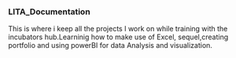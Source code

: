 ### LITA_Documentation
This is where i keep all the projects I work on while training with the incubators hub.Learninig how to make use of Excel, sequel,creating portfolio and using powerBI for data Analysis and visualization.
